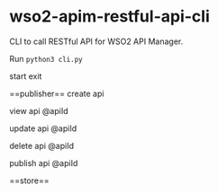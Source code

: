 # wso2-apim-restful-api-cli
CLI to call RESTful API for WSO2 API Manager.

Run `python3 cli.py`

start
exit

==publisher==
create api

view api @apiId

update api @apiId

delete api @apiId

publish api @apiId

==store==
